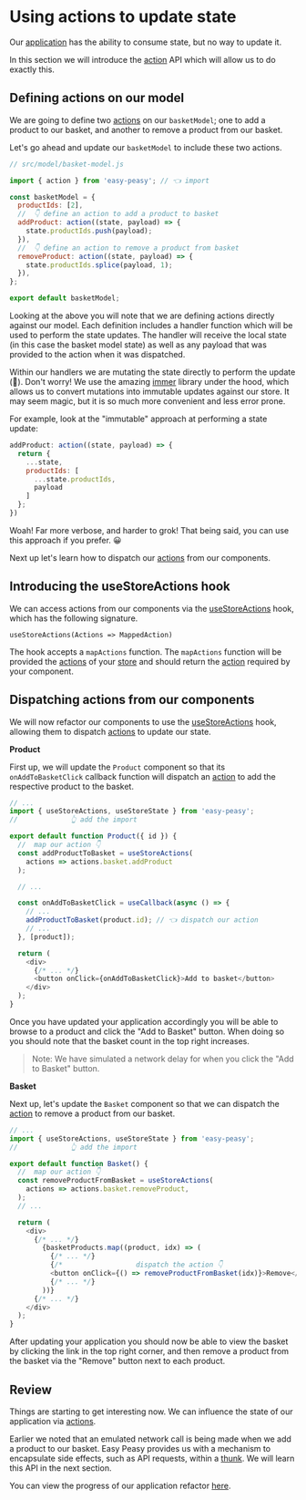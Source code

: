 # Using actions to update state

Our [application](https://codesandbox.io/s/easy-peasy-tutorial-component-state-28cjm) has the ability to consume state, but no way to update it.

In this section we will introduce the [action](/docs/api/action.html) API which will allow us to do exactly this.

## Defining actions on our model

We are going to define two [actions](/docs/api/action.html) on our `basketModel`; one to add a product to our basket, and another to remove a product from our basket. 

Let's go ahead and update our `basketModel` to include these two actions.

```javascript
// src/model/basket-model.js

import { action } from 'easy-peasy'; // 👈 import

const basketModel = {
  productIds: [2],
  //  👇 define an action to add a product to basket
  addProduct: action((state, payload) => {
    state.productIds.push(payload);
  }),
  //  👇 define an action to remove a product from basket
  removeProduct: action((state, payload) => {
    state.productIds.splice(payload, 1);
  }),
};

export default basketModel;
```

Looking at the above you will note that we are defining actions directly against our model. Each definition includes a handler function which will be used to perform the state updates. The handler will receive the local state (in this case the basket model state) as well as any payload that was provided to the action when it was dispatched.

Within our handlers we are mutating the state directly to perform the update (🙈). Don't worry! We use the amazing [immer](https://github.com/immerjs/immer) library under the hood, which allows us to convert mutations into immutable updates against our store. It may seem magic, but it is so much more convenient and less error prone.

For example, look at the "immutable" approach at performing a state update:

```javascript
addProduct: action((state, payload) => {
  return {
    ...state,
    productIds: [
      ...state.productIds,
      payload
    ]
  };
})
```

Woah! Far more verbose, and harder to grok! That being said, you can use this approach if you prefer. 😀

Next up let's learn how to dispatch our [actions](/docs/api/action.html) from our components.

## Introducing the useStoreActions hook

We can access actions from our components via the [useStoreActions](/docs/api/use-store-actions.html) hook, which has the following signature.

```
useStoreActions(Actions => MappedAction)
```

The hook accepts a `mapActions` function. The `mapActions` function will be provided the [actions](/docs/api/action.html) of your [store](/docs/api/store.html) and should return the [action](/docs/api/action.html) required by your component.

## Dispatching actions from our components

We will now refactor our components to use the [useStoreActions](/docs/api/use-store-actions.html) hook, allowing them to dispatch [actions](/docs/api/action.html) to update our state.

**Product**

First up, we will update the `Product` component so that its `onAddToBasketClick` callback function will dispatch an [action](/docs/api/action.html) to add the respective product to the basket.

```javascript
// ...
import { useStoreActions, useStoreState } from 'easy-peasy';
//             👆 add the import

export default function Product({ id }) {
  //  map our action 👇
  const addProductToBasket = useStoreActions(
    actions => actions.basket.addProduct
  );

  // ...

  const onAddToBasketClick = useCallback(async () => {
    // ...
    addProductToBasket(product.id); // 👈 dispatch our action
    // ...
  }, [product]);

  return (
    <div>
      {/* ... */}
      <button onClick={onAddToBasketClick}>Add to basket</button>
    </div>
  );
}
```

Once you have updated your application accordingly you will be able to browse to a product and click the "Add to Basket" button. When doing so you should note that the basket count in the top right increases.

> Note: We have simulated a network delay for when you click the "Add to Basket" button.

**Basket**

Next up, let's update the `Basket` component so that we can dispatch the [action](/docs/api/action.html) to remove a product from our basket.

```javascript
// ...
import { useStoreActions, useStoreState } from 'easy-peasy';
//             👆 add the import

export default function Basket() {
  //  map our action 👇
  const removeProductFromBasket = useStoreActions(
    actions => actions.basket.removeProduct,
  );
  // ...

  return (
    <div>
      {/* ... */}
        {basketProducts.map((product, idx) => (
          {/* ... */}
          {/*                  dispatch the action 👇                      */}
          <button onClick={() => removeProductFromBasket(idx)}>Remove</button>
          {/* ... */}
        ))}
      {/* ... */}
    </div>
  );
}
```

After updating your application you should now be able to view the basket by clicking the link in the top right corner, and then remove a product from the basket via the "Remove" button next to each product.

## Review

Things are starting to get interesting now. We can influence the state of our application via [actions](/docs/api/action.html).

Earlier we noted that an emulated network call is being made when we add a product to our basket. Easy Peasy provides us with a mechanism to encapsulate side effects, such as API requests, within a [thunk](/docs/api/thunk.html). We will learn this API in the next section.

You can view the progress of our application refactor [here](https://codesandbox.io/s/easy-peasy-tutorial-actions-1e62s).

